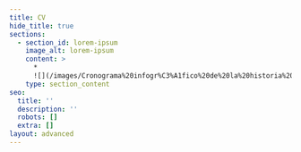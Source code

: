 ```yaml
---
title: CV
hide_title: true
sections:
  - section_id: lorem-ipsum
    image_alt: lorem-ipsum
    content: >
      *  
      ![](/images/Cronograma%20infogr%C3%A1fico%20de%20la%20historia%20del%20volibol%20\(2\).png)
    type: section_content
seo:
  title: ''
  description: ''
  robots: []
  extra: []
layout: advanced
---
```

